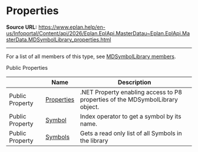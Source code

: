 # Properties

**Source URL:** https://www.eplan.help/en-us/Infoportal/Content/api/2026/Eplan.EplApi.MasterDatau~Eplan.EplApi.MasterData.MDSymbolLibrary_properties.html

---

For a list of all members of this type, see [MDSymbolLibrary members](Eplan.EplApi.MasterDatau~Eplan.EplApi.MasterData.MDSymbolLibrary_members.html).

Public Properties

|  | Name | Description |
| --- | --- | --- |
| Public Property | [Properties](Eplan.EplApi.MasterDatau~Eplan.EplApi.MasterData.MDSymbolLibrary~Properties.html) | .NET Property enabling access to P8 properties of the MDSymbolLibrary object. |
| Public Property | [Symbol](Eplan.EplApi.MasterDatau~Eplan.EplApi.MasterData.MDSymbolLibrary~Symbol.html) | Index operator to get a symbol by its name. |
| Public Property | [Symbols](Eplan.EplApi.MasterDatau~Eplan.EplApi.MasterData.MDSymbolLibrary~Symbols.html) | Gets a read only list of all Symbols in the library |


